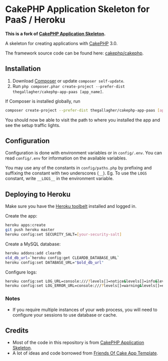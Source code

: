 # CakePHP Application Skeleton for PaaS / Heroku

__This is a fork of [CakePHP Application Skeleton](https://github.com/cakephp/app).__

A skeleton for creating applications with [CakePHP](http://cakephp.org) 3.0.

The framework source code can be found here: [cakephp/cakephp](https://github.com/cakephp/cakephp).

## Installation

1. Download [Composer](http://getcomposer.org/doc/00-intro.md) or update `composer self-update`.
2. Run `php composer.phar create-project --prefer-dist thegallagher/cakephp-app-paas [app_name]`.

If Composer is installed globally, run
```bash
composer create-project --prefer-dist thegallagher/cakephp-app-paas [app_name]
```

You should now be able to visit the path to where you installed the app and see
the setup traffic lights.

## Configuration

Configuration is done with environment variables or in `config/.env`.
You can read `config/.env` for information on the available variables.

You may use any of the constants in `config/paths.php` by
prefixing and suffixing the constant with two underscores (`__`).
Eg. To use the `LOGS` constant, write `__LOGS__` in the environment variable.

## Deploying to Heroku

Make sure you have the [Heroku toolbelt](https://toolbelt.heroku.com/) installed and logged in.

Create the app:
```bash
heroku apps:create
git push heroku master
heroku config:set SECURITY_SALT=[your-security-salt]
```

Create a MySQL database:
```bash
heroku addons:add cleardb
old_db_url=`heroku config:get CLEARDB_DATABASE_URL`
heroku config:set DATABASE_URL="$old_db_url"
```

Configure logs:
```bash
heroku config:set LOG_URL=console:///?levels[]=notice&levels[]=info&levels[]=debug
heroku config:set LOG_ERROR_URL=console:///?levels[]=warning&levels[]=error&levels[]=critical&levels[]=alert&levels[]=emergency
```

### Notes

- If you require multiple instances of your web process, you will need to
  configure your sessions to use database or cache.

## Credits

- Most of the code in this repository is from [CakePHP Application Skeleton](https://github.com/cakephp/app).
- A lot of ideas and code borrowed from [Friends Of Cake App Template](https://github.com/FriendsOfCake/app-template).